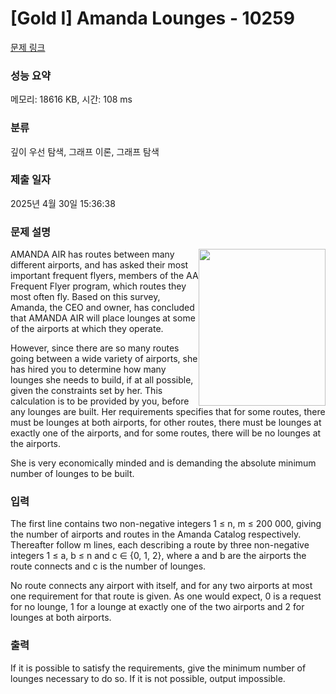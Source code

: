 # [Gold I] Amanda Lounges - 10259 

[문제 링크](https://www.acmicpc.net/problem/10259) 

### 성능 요약

메모리: 18616 KB, 시간: 108 ms

### 분류

깊이 우선 탐색, 그래프 이론, 그래프 탐색

### 제출 일자

2025년 4월 30일 15:36:38

### 문제 설명

<p><img alt="" src="https://www.acmicpc.net/upload/images2/amanda.png" style="float:right; height:251px; width:203px">AMANDA AIR has routes between many different airports, and has asked their most important frequent flyers, members of the AA Frequent Flyer program, which routes they most often fly. Based on this survey, Amanda, the CEO and owner, has concluded that AMANDA AIR will place lounges at some of the airports at which they operate.</p>

<p>However, since there are so many routes going between a wide variety of airports, she has hired you to determine how many lounges she needs to build, if at all possible, given the constraints set by her. This calculation is to be provided by you, before any lounges are built. Her requirements specifies that for some routes, there must be lounges at both airports, for other routes, there must be lounges at exactly one of the airports, and for some routes, there will be no lounges at the airports.</p>

<p>She is very economically minded and is demanding the absolute minimum number of lounges to be built.</p>

### 입력 

 <p>The first line contains two non-negative integers 1 ≤ n, m ≤ 200 000, giving the number of airports and routes in the Amanda Catalog respectively. Thereafter follow m lines, each describing a route by three non-negative integers 1 ≤ a, b ≤ n and c ∈ {0, 1, 2}, where a and b are the airports the route connects and c is the number of lounges.</p>

<p>No route connects any airport with itself, and for any two airports at most one requirement for that route is given. As one would expect, 0 is a request for no lounge, 1 for a lounge at exactly one of the two airports and 2 for lounges at both airports.</p>

### 출력 

 <p>If it is possible to satisfy the requirements, give the minimum number of lounges necessary to do so. If it is not possible, output impossible.</p>

